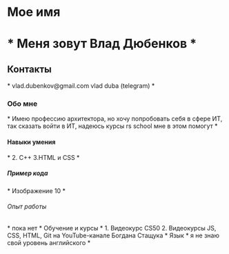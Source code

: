 <h1> Мое имя <h1>
* Меня зовут Влад Дюбенков *
<h2> Контакты </h2>
* vlad.dubenkov@gmail.com
    vlad duba (telegram) *
<h3> Обо мне </h3>
* Имею профессию архитектора, но хочу попробовать себя в сфере ИТ, так сказать войти в ИТ, надеюсь курсы rs school мне в этом помогут *
<h4> Навыки умения </h4>
*  2. С++
      3.HTML и CSS *
<h5> Пример кода </h5>
* <html lang="en">
  <head>Изображение 10
    <meta charset="UTF-8" />
    <meta name="viewport" content="width=device-width, initial-scale=1.0" />
    <title>Aplica Print</title>
    <link/> *
<h6> Опыт рабoты </h6>
* пока нет *
<h7> Обучение и курсы </h7>
* 1. Видеокурс CS50
2. Видеокурсы JS, CSS, HTML, Git на YouTube-канале Бoгдана Стащука *
<h8> Язык </h8>
* я не знаю свой уровень английского *
